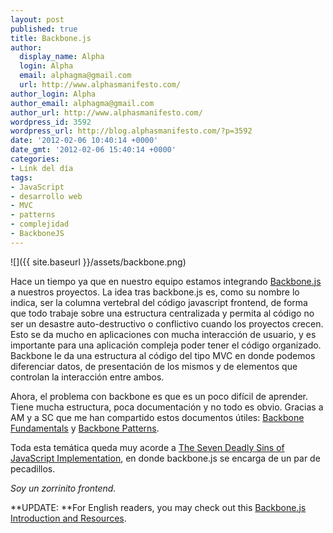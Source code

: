 ```yaml
---
layout: post
published: true
title: Backbone.js
author:
  display_name: Alpha
  login: Alpha
  email: alphagma@gmail.com
  url: http://www.alphasmanifesto.com/
author_login: Alpha
author_email: alphagma@gmail.com
author_url: http://www.alphasmanifesto.com/
wordpress_id: 3592
wordpress_url: http://blog.alphasmanifesto.com/?p=3592
date: '2012-02-06 10:40:14 +0000'
date_gmt: '2012-02-06 15:40:14 +0000'
categories:
- Link del día
tags:
- JavaScript
- desarrollo web
- MVC
- patterns
- complejidad
- BackboneJS
---
```


![]({{ site.baseurl }}/assets/backbone.png)

Hace un tiempo ya que en nuestro equipo estamos integrando [Backbone.js](http://backbonejs.org/) a nuestros proyectos. La idea tras backbone.js es, como su nombre lo indica, ser la columna vertebral del código javascript frontend, de forma que todo trabaje sobre una estructura centralizada y permita al código no ser un desastre auto-destructivo o conflictivo cuando los proyectos crecen. Esto se da mucho en aplicaciones con mucha interacción de usuario, y es importante para una aplicación compleja poder tener el código organizado. Backbone le da una estructura al código del tipo MVC en donde podemos diferenciar datos, de presentación de los mismos y de elementos que controlan la interacción entre ambos.

Ahora, el problema con backbone es que es un poco difícil de aprender. Tiene mucha estructura, poca documentación y no todo es obvio. Gracias a AM y a SC que me han compartido estos documentos útiles: [Backbone Fundamentals](https://github.com/addyosmani/backbone-fundamentals) y [Backbone Patterns](http://ricostacruz.com/backbone-patterns/).

Toda esta temática queda muy acorde a [The Seven Deadly Sins of JavaScript Implementation](http://coding.smashingmagazine.com/2010/02/22/the-seven-deadly-sins-of-javascript-implementation/), en donde backbone.js se encarga de un par de pecadillos.

_Soy un zorrinito frontend._

**UPDATE: **For English readers, you may check out this [Backbone.js Introduction and Resources](http://www.whoishostingthis.com/resources/backbone-js/).
